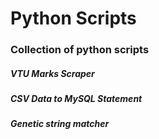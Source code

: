 # Python Scripts

### Collection of python scripts

##### VTU Marks Scraper

##### CSV Data to MySQL Statement

##### Genetic string matcher
